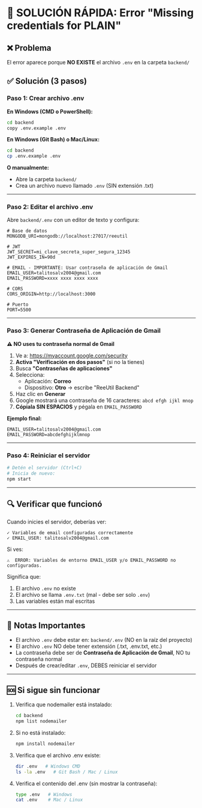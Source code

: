 # 🚨 SOLUCIÓN RÁPIDA: Error "Missing credentials for PLAIN"

## ❌ Problema
El error aparece porque **NO EXISTE** el archivo `.env` en la carpeta `backend/`

## ✅ Solución (3 pasos)

### Paso 1: Crear archivo .env

**En Windows (CMD o PowerShell):**
```bash
cd backend
copy .env.example .env
```

**En Windows (Git Bash) o Mac/Linux:**
```bash
cd backend
cp .env.example .env
```

**O manualmente:**
- Abre la carpeta `backend/`
- Crea un archivo nuevo llamado `.env` (SIN extensión .txt)

---

### Paso 2: Editar el archivo .env

Abre `backend/.env` con un editor de texto y configura:

```env
# Base de datos
MONGODB_URI=mongodb://localhost:27017/reeutil

# JWT
JWT_SECRET=mi_clave_secreta_super_segura_12345
JWT_EXPIRES_IN=90d

# EMAIL - IMPORTANTE: Usar contraseña de aplicación de Gmail
EMAIL_USER=talitosalv2004@gmail.com
EMAIL_PASSWORD=xxxx xxxx xxxx xxxx

# CORS
CORS_ORIGIN=http://localhost:3000

# Puerto
PORT=5500
```

---

### Paso 3: Generar Contraseña de Aplicación de Gmail

**⚠️ NO uses tu contraseña normal de Gmail**

1. Ve a: https://myaccount.google.com/security
2. **Activa "Verificación en dos pasos"** (si no la tienes)
3. Busca **"Contraseñas de aplicaciones"**
4. Selecciona:
   - Aplicación: **Correo**
   - Dispositivo: **Otro** → escribe "ReeUtil Backend"
5. Haz clic en **Generar**
6. Google mostrará una contraseña de 16 caracteres: `abcd efgh ijkl mnop`
7. **Cópiala SIN ESPACIOS** y pégala en `EMAIL_PASSWORD`

**Ejemplo final:**
```env
EMAIL_USER=talitosalv2004@gmail.com
EMAIL_PASSWORD=abcdefghijklmnop
```

---

### Paso 4: Reiniciar el servidor

```bash
# Detén el servidor (Ctrl+C)
# Inicia de nuevo:
npm start
```

---

## 🔍 Verificar que funcionó

Cuando inicies el servidor, deberías ver:

```
✓ Variables de email configuradas correctamente
✓ EMAIL_USER: talitosalv2004@gmail.com
```

Si ves:
```
⚠️  ERROR: Variables de entorno EMAIL_USER y/o EMAIL_PASSWORD no configuradas.
```

Significa que:
1. El archivo `.env` no existe
2. El archivo se llama `.env.txt` (mal - debe ser solo `.env`)
3. Las variables están mal escritas

---

## 📝 Notas Importantes

- El archivo `.env` debe estar en: `backend/.env` (NO en la raíz del proyecto)
- El archivo `.env` NO debe tener extensión (.txt, .env.txt, etc.)
- La contraseña debe ser de **Contraseña de Aplicación de Gmail**, NO tu contraseña normal
- Después de crear/editar `.env`, DEBES reiniciar el servidor

---

## 🆘 Si sigue sin funcionar

1. Verifica que nodemailer está instalado:
   ```bash
   cd backend
   npm list nodemailer
   ```

2. Si no está instalado:
   ```bash
   npm install nodemailer
   ```

3. Verifica que el archivo .env existe:
   ```bash
   dir .env   # Windows CMD
   ls -la .env   # Git Bash / Mac / Linux
   ```

4. Verifica el contenido del .env (sin mostrar la contraseña):
   ```bash
   type .env   # Windows
   cat .env    # Mac / Linux
   ```
